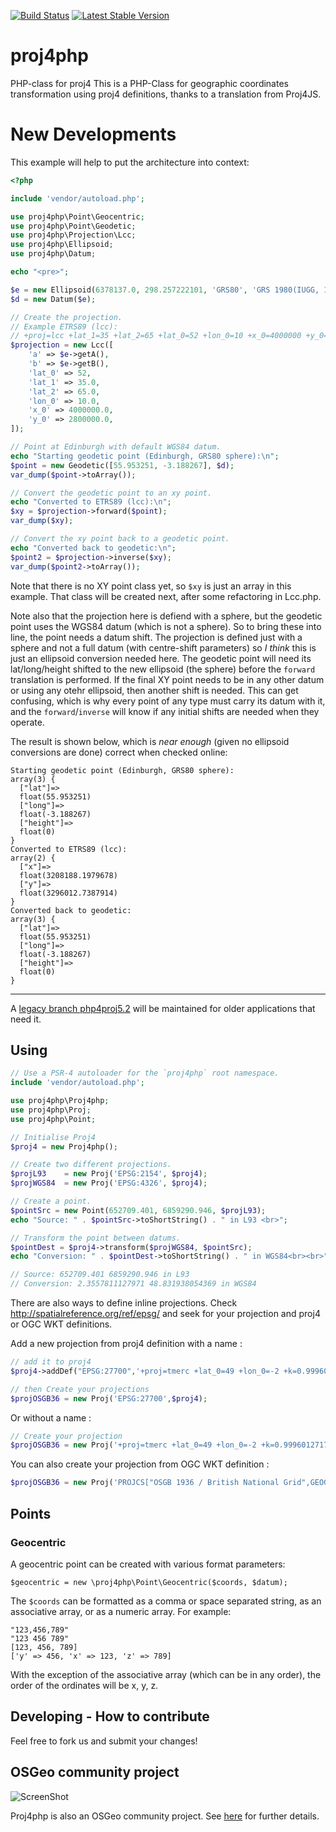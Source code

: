 [![Build Status](https://img.shields.io/travis/proj4php/proj4php/master.svg)](https://travis-ci.org/proj4php/proj4php)
[![Latest Stable Version](https://img.shields.io/packagist/dt/proj4php/proj4php.svg)](https://packagist.org/packages/proj4php/proj4php)

# proj4php
PHP-class for proj4
This is a PHP-Class for geographic coordinates transformation using proj4 definitions,
thanks to a translation from Proj4JS. 

# New Developments

This example will help to put the architecture into context:

```php
<?php

include 'vendor/autoload.php';

use proj4php\Point\Geocentric;
use proj4php\Point\Geodetic;
use proj4php\Projection\Lcc;
use proj4php\Ellipsoid;
use proj4php\Datum;

echo "<pre>";

$e = new Ellipsoid(6378137.0, 298.257222101, 'GRS80', 'GRS 1980(IUGG, 1980)');
$d = new Datum($e);

// Create the projection.
// Example ETRS89 (lcc):
// +proj=lcc +lat_1=35 +lat_2=65 +lat_0=52 +lon_0=10 +x_0=4000000 +y_0=2800000 +ellps=GRS80 +units=m +no_defs 
$projection = new Lcc([
    'a' => $e->getA(),
    'b' => $e->getB(),
    'lat_0' => 52,
    'lat_1' => 35.0,
    'lat_2' => 65.0,
    'lon_0' => 10.0,
    'x_0' => 4000000.0,
    'y_0' => 2800000.0,
]);

// Point at Edinburgh with default WGS84 datum.
echo "Starting geodetic point (Edinburgh, GRS80 sphere):\n";
$point = new Geodetic([55.953251, -3.188267], $d);
var_dump($point->toArray());

// Convert the geodetic point to an xy point.
echo "Converted to ETRS89 (lcc):\n";
$xy = $projection->forward($point);
var_dump($xy);

// Convert the xy point back to a geodetic point.
echo "Converted back to geodetic:\n";
$point2 = $projection->inverse($xy);
var_dump($point2->toArray());
```

Note that there is no XY point class yet, so `$xy` is just an array in this example.
That class will be created next, after some refactoring in Lcc.php.

Note also that the projection here is defiend with a sphere, but the geodetic point
uses the WGS84 datum (which is not a sphere). So to bring these into line, the point
needs a datum shift. The projection is defined just with a sphere and not a full datum
(with centre-shift parameters) so *I think* this is just an ellipsoid conversion needed
here. The geodetic point will need its lat/long/height shifted to the new ellipsoid
(the sphere) before the `forward` translation is performed. If the final XY point needs
to be in any other datum or using any otehr ellipsoid, then another shift is needed.
This can get confusing, which is why every point of any type must carry its datum with
it, and the `forward`/`inverse` will know if any initial shifts are needed when they
operate.

The result is shown below, which is *near enough* (given no ellipsoid conversions are
done) correct when checked online:

```
Starting geodetic point (Edinburgh, GRS80 sphere):
array(3) {
  ["lat"]=>
  float(55.953251)
  ["long"]=>
  float(-3.188267)
  ["height"]=>
  float(0)
}
Converted to ETRS89 (lcc):
array(2) {
  ["x"]=>
  float(3208188.1979678)
  ["y"]=>
  float(3296012.7387914)
}
Converted back to geodetic:
array(3) {
  ["lat"]=>
  float(55.953251)
  ["long"]=>
  float(-3.188267)
  ["height"]=>
  float(0)
}
```

----

A [legacy branch php4proj5.2](https://github.com/proj4php/proj4php/tree/proj4php5.2) will be
maintained for older applications that need it.

## Using

```php
// Use a PSR-4 autoloader for the `proj4php` root namespace.
include 'vendor/autoload.php';

use proj4php\Proj4php;
use proj4php\Proj;
use proj4php\Point;

// Initialise Proj4
$proj4 = new Proj4php();

// Create two different projections.
$projL93    = new Proj('EPSG:2154', $proj4);
$projWGS84  = new Proj('EPSG:4326', $proj4);

// Create a point.
$pointSrc = new Point(652709.401, 6859290.946, $projL93);
echo "Source: " . $pointSrc->toShortString() . " in L93 <br>";

// Transform the point between datums.
$pointDest = $proj4->transform($projWGS84, $pointSrc);
echo "Conversion: " . $pointDest->toShortString() . " in WGS84<br><br>";

// Source: 652709.401 6859290.946 in L93
// Conversion: 2.3557811127971 48.831938054369 in WGS84
```

There are also ways to define inline projections.
Check http://spatialreference.org/ref/epsg/ and seek for your projection and proj4 or OGC WKT definitions.

Add a new projection from proj4 definition with a name :
```php
// add it to proj4
$proj4->addDef("EPSG:27700",'+proj=tmerc +lat_0=49 +lon_0=-2 +k=0.9996012717 +x_0=400000 +y_0=-100000 +ellps=airy +datum=OSGB36 +units=m +no_defs');

// then Create your projections
$projOSGB36 = new Proj('EPSG:27700',$proj4);
```

Or without a name :
```php
// Create your projection
$projOSGB36 = new Proj('+proj=tmerc +lat_0=49 +lon_0=-2 +k=0.9996012717 +x_0=400000 +y_0=-100000 +ellps=airy +datum=OSGB36 +units=m +no_defs',$proj4);
```

You can also create your projection from OGC WKT definition :
```php
$projOSGB36 = new Proj('PROJCS["OSGB 1936 / British National Grid",GEOGCS["OSGB 1936",DATUM["OSGB_1936",SPHEROID["Airy 1830",6377563.396,299.3249646,AUTHORITY["EPSG","7001"]],AUTHORITY["EPSG","6277"]],PRIMEM["Greenwich",0,AUTHORITY["EPSG","8901"]],UNIT["degree",0.01745329251994328,AUTHORITY["EPSG","9122"]],AUTHORITY["EPSG","4277"]],UNIT["metre",1,AUTHORITY["EPSG","9001"]],PROJECTION["Transverse_Mercator"],PARAMETER["latitude_of_origin",49],PARAMETER["central_meridian",-2],PARAMETER["scale_factor",0.9996012717],PARAMETER["false_easting",400000],PARAMETER["false_northing",-100000],AUTHORITY["EPSG","27700"],AXIS["Easting",EAST],AXIS["Northing",NORTH]]',$proj4);
```

## Points

### Geocentric

A geocentric point can be created with various format parameters:

    $geocentric = new \proj4php\Point\Geocentric($coords, $datum);

The `$coords` can be formatted as a comma or space separated string,
as an associative array, or as a numeric array. For example:

    "123,456,789"
    "123 456 789"
    [123, 456, 789]
    ['y' => 456, 'x' => 123, 'z' => 789]

With the exception of the associative array (which can be in any order),
the order of the ordinates will be x, y, z.

## Developing - How to contribute

Feel free to fork us and submit your changes!

## OSGeo community project

![ScreenShot](https://wiki.osgeo.org/images/8/80/OSGeo_community.png)

Proj4php is also an OSGeo community project. See [here](https://wiki.osgeo.org/wiki/OSGeo_Community_Projects) for further details.
